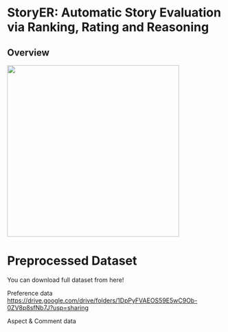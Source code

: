 # StoryER: Automatic Story Evaluation via Ranking, Rating and Reasoning
 
 ## Overview
<img src="image/eval.png" width="400">


# Preprocessed Dataset
You can download full dataset from here!

Preference data
https://drive.google.com/drive/folders/1DpPyFVAEOS59E5wC9Ob-0ZV8p8sfNb7J?usp=sharing

Aspect & Comment data
